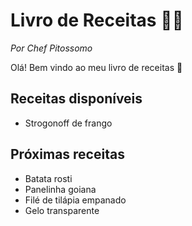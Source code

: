# Livro de Receitas :man_cook:

_Por Chef Pitossomo_

Olá! Bem vindo ao meu livro de receitas :wave:

## Receitas disponíveis

- Strogonoff de frango

## Próximas receitas

- Batata rosti
- Panelinha goiana
- Filé de tilápia empanado
- Gelo transparente
